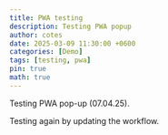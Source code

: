 ```yaml
---
title: PWA testing
description: Testing PWA popup 
author: cotes
date: 2025-03-09 11:30:00 +0600
categories: [Demo]
tags: [testing, pwa]
pin: true
math: true
---
```


Testing PWA pop-up (07.04.25).

Testing again by updating the workflow.